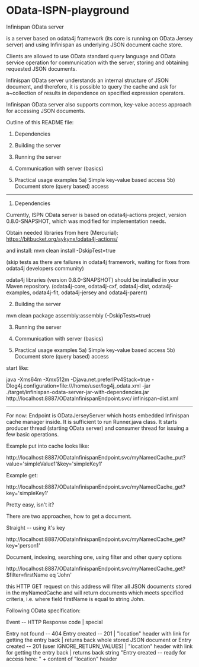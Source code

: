 OData-ISPN-playground
=====================

Infinispan OData server

is a server based on odata4j framework (its core is running on OData Jersey server) and using Infinispan
as underlying JSON document cache store.

Clients are allowed to use OData standard query language and OData service operation
for communication with the server, storing and obtaining requested JSON documents.

Infinispan OData server understands an internal structure of JSON document,
and therefore, it is possible to query the cache and ask for a~collection
of results in dependence on specified expression operators.

Infinispan OData server also supports common, key-value access approach
for accessing JSON documents.


Outline of this README file:

1) Dependencies
2) Building the server
3) Running the server

4) Communication with server (basics)

5) Practical usage examples
5a) Simple key-value based access
5b) Document store (query based) access

-----------------

1) Dependencies

Currently, ISPN OData server is based on odata4j-actions project, version 0.8.0-SNAPSHOT,
which was modified for implementation needs.

Obtain needed libraries from here (Mercurial):
https://bitbucket.org/sykynx/odata4j-actions/

and install:
mvn clean install -DskipTest=true

(skip tests as there are failures in odata4j framework, waiting for fixes from odata4j developers community)

odata4j libraries (version 0.8.0-SNAPSHOT) should be installed in your Maven repository.
(odata4j-core, odata4j-cxf,  odata4j-dist,  odata4j-examples,  odata4j-fit, odata4j-jersey and odata4j-parent)


2) Building the server

mvn clean package assembly:assembly (-DskipTests=true)




3) Running the server

4) Communication with server (basics)

5) Practical usage examples
5a) Simple key-value based access
5b) Document store (query based) access










start like:

java -Xms64m -Xmx512m -Djava.net.preferIPv4Stack=true
-Dlog4j.configuration=file:///home/user/log4j_odata.xml -jar
./target/infinispan-odata-server-jar-with-dependencies.jar
http://localhost:8887/ODataInfinispanEndpoint.svc/ infinispan-dist.xml


-----------------

For now: Endpoint is ODataJerseyServer which hosts embedded Infinispan cache manager inside.
It is sufficient to run Runner.java class.
It starts producer thread (starting OData server) and consumer thread for issuing a few basic operations.

Example put into cache looks like:

http://localhost:8887/ODataInfinispanEndpoint.svc/myNamedCache_put?value='simpleValue1'&key='simpleKey1'

Example get:

http://localhost:8887/ODataInfinispanEndpoint.svc/myNamedCache_get?key='simpleKey1'

Pretty easy, isn't it?


There are two approaches, how to get a document.

Straight -- using it's key

http://localhost:8887/ODataInfinispanEndpoint.svc/myNamedCache_get?key='person1'

Document, indexing, searching one, using filter and other query options

http://localhost:8887/ODataInfinispanEndpoint.svc/myNamedCache_get?$filter=firstName eq 'John'

this HTTP GET request on this address will filter all JSON documents stored in the myNamedCache
and will return documents which meets specified criteria, i.e. where field firstName is equal to string John.


Following OData specification:

Event -- HTTP Response code | special

Entry not found -- 404
Entry created -- 201 | "location" header with link for getting the entry back | returns back whole stored JSON document
or
Entry created -- 201 (user IGNORE_RETURN_VALUES) | "location" header with link for getting the entry back |
returns back string "Entry created -- ready for access here: " + content of "location" header
